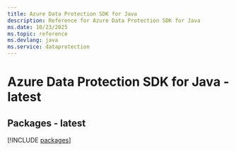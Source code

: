 ```yaml
---
title: Azure Data Protection SDK for Java
description: Reference for Azure Data Protection SDK for Java
ms.date: 10/23/2025
ms.topic: reference
ms.devlang: java
ms.service: dataprotection
---
```

# Azure Data Protection SDK for Java - latest
## Packages - latest
[!INCLUDE [packages](data-protection-index.md)]